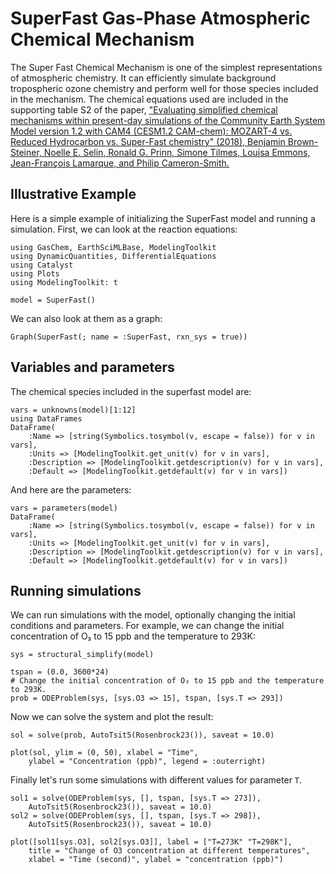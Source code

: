 # SuperFast Gas-Phase Atmospheric Chemical Mechanism

The Super Fast Chemical Mechanism is one of the simplest representations of atmospheric chemistry. It can efficiently simulate background tropospheric ozone chemistry and perform well for those species included in the mechanism. The chemical equations used are included in the supporting table S2 of the paper,
["Evaluating simplified chemical mechanisms within present-day simulations of the Community Earth System Model version 1.2 with CAM4 (CESM1.2 CAM-chem):
MOZART-4 vs. Reduced Hydrocarbon vs. Super-Fast chemistry" (2018), Benjamin Brown-Steiner, Noelle E. Selin, Ronald G. Prinn, Simone Tilmes, Louisa Emmons, Jean-François Lamarque, and Philip Cameron-Smith.](https://gmd.copernicus.org/articles/11/4155/2018/)

## Illustrative Example

Here is a simple example of initializing the SuperFast model and running a simulation.
First, we can look at the reaction equations:

```@example 1
using GasChem, EarthSciMLBase, ModelingToolkit
using DynamicQuantities, DifferentialEquations
using Catalyst
using Plots
using ModelingToolkit: t

model = SuperFast()
```

We can also look at them as a graph:

```@example 1
Graph(SuperFast(; name = :SuperFast, rxn_sys = true))
```

## Variables and parameters

The chemical species included in the superfast model are:

```@example 1
vars = unknowns(model)[1:12]
using DataFrames
DataFrame(
    :Name => [string(Symbolics.tosymbol(v, escape = false)) for v in vars],
    :Units => [ModelingToolkit.get_unit(v) for v in vars],
    :Description => [ModelingToolkit.getdescription(v) for v in vars],
    :Default => [ModelingToolkit.getdefault(v) for v in vars])
```

And here are the parameters:

```@example 1
vars = parameters(model)
DataFrame(
    :Name => [string(Symbolics.tosymbol(v, escape = false)) for v in vars],
    :Units => [ModelingToolkit.get_unit(v) for v in vars],
    :Description => [ModelingToolkit.getdescription(v) for v in vars],
    :Default => [ModelingToolkit.getdefault(v) for v in vars])
```

## Running simulations

We can run simulations with the model, optionally changing the initial conditions and parameters. For example, we can change the initial concentration of O₃ to 15 ppb and the temperature to 293K:

```@example 1
sys = structural_simplify(model)

tspan = (0.0, 3600*24)
# Change the initial concentration of O₃ to 15 ppb and the temperature to 293K.
prob = ODEProblem(sys, [sys.O3 => 15], tspan, [sys.T => 293])
```

Now we can solve the system and plot the result:

```@example 1
sol = solve(prob, AutoTsit5(Rosenbrock23()), saveat = 10.0)

plot(sol, ylim = (0, 50), xlabel = "Time",
    ylabel = "Concentration (ppb)", legend = :outerright)
```

Finally let's run some simulations with different values for parameter `T`.

```@example 1
sol1 = solve(ODEProblem(sys, [], tspan, [sys.T => 273]),
    AutoTsit5(Rosenbrock23()), saveat = 10.0)
sol2 = solve(ODEProblem(sys, [], tspan, [sys.T => 298]),
    AutoTsit5(Rosenbrock23()), saveat = 10.0)

plot([sol1[sys.O3], sol2[sys.O3]], label = ["T=273K" "T=298K"],
    title = "Change of O3 concentration at different temperatures",
    xlabel = "Time (second)", ylabel = "concentration (ppb)")
```
